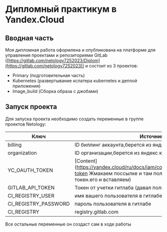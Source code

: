 # Дипломный практикум в Yandex.Cloud

## Вводная часть
Моя дипломная работа оформлена и опубликована на платформе для управления проектами и репозиториями GitLab ([https://gitlab.com/netology7252023/Diplom](https://gitlab.com/netology7252023)) и состоит из 3 проектов:
 * Primary (подготовительная часть)
 * Kubernetes (развертывание кслатера кubernetes и деплой приложения)
 * Image_build (Сборка образа с джобами)

## Запуск проекта

Для запуска проекта необходимо создать переменные в группе проектов Netology:

| Ключ  | Источник |
| ------------- | ------------- |
| billing  | ID биллинг аккаунта,берется из яндекс клауда |
| organization  | ID организации,берется из яндекс клауда |
| YC_OAUTH_TOKEN  | [Content](https://yandex.cloud/ru/docs/iam/concepts/authorization/oauth-token Жмакаем поссылке и там получить новый OAuth-токен.его и вставляем) |
| GITLAB_API_TOKEN  | Токен от учетки гитлаба (давал полный доступ) |
| CI_REGISTRY_USER  | имя вашего пользователя в гитлабе |
| CI_REGISTRY_PASSWORD  | пароль пользователя в гитлабе |
| CI_REGISTRY  | registry.gitlab.com |

Все остальные переменные он создаст сам в ходе работы
